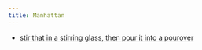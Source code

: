 ```yaml
---
title: Manhattan
---
```


- [stir that in a stirring glass, then pour it into a pourover](https://www.youtube.com/watch?v=ryR4ajvQoY8)
